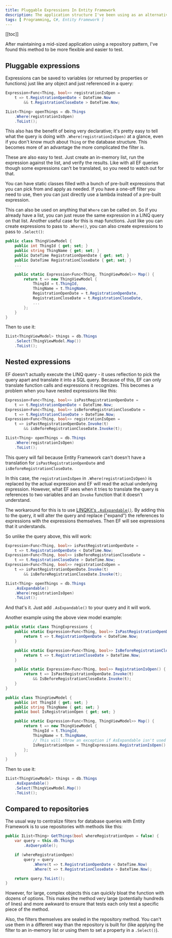 ```yaml
---
title: Pluggable Expressions In Entity Framework
description: The application structure I've been using as an alternative to the repository pattern
tags: [ Programming, C#, Entity Framework ]
---
```


[[toc]]

After maintaining a mid-sized application using a repository pattern, I've found this method to be more flexible and easier to test.

## Pluggable expressions

Expressions can be saved to variables (or returned by properties or functions) just like any object and just referenced in a query:

```csharp
Expression<Func<Thing, bool>> registrationIsOpen =
	t => t.RegistrationOpenDate < DateTime.Now
		&& t.RegistrationCloseDate > DateTime.Now;

IList<Thing> openThings = db.Things
	.Where(registrationIsOpen)
	.ToList();
```

This also has the benefit of being very declarative; it's pretty easy to tell what the query is doing with `.Where(registrationIsOpen)` at a glance, even if you don't know much about `Thing` or the database structure. This becomes more of an advantage the more complicated the filter is.

These are also easy to test. Just create an in-memory list, run the expression against the list, and verify the results. Like with all EF queries though some expressions can't be translated, so you need to watch out for that.

You can have static classes filled with a bunch of pre-built expressions that you can pick from and apply as needed. If you have a one-off filter you need to use, then you can just directly use a lambda instead of a pre-built expression.

This can also be used on anything that `Where` can be called on. So if you already have a list, you can just reuse the same expression in a LINQ query on that list. Another useful case for this is map functions. Just like you can create expressions to pass to `.Where()`, you can also create expressions to pass to `.Select()`:

```csharp
public class ThingViewModel {
	public int ThingId { get; set; }
	public string ThingName { get; set; }
	public DateTime RegistrationOpenDate { get; set; }
	public DateTime RegistrationCloseDate { get; set; }
	...

	public static Expression<Func<Thing, ThingViewModel>> Map() {
		return t => new ThingViewModel {
			ThingId = t.ThingId,
			ThingName = t.ThingName,
			RegistrationOpenDate = t.RegistrationOpenDate,
			RegistrationCloseDate = t.RegistrationCloseDate,
			...
		};
	}
}
```

Then to use it:

```csharp
IList<ThingViewModel> things = db.Things
	.Select(ThingViewModel.Map())
	.ToList();
```

## Nested expressions

EF doesn't actually execute the LINQ query - it uses reflection to pick the query apart and translate it into a SQL query. Because of this, EF can only translate function calls and expressions it recognizes. This becomes a problem when you have nested expressions like this:

```csharp
Expression<Func<Thing, bool>> isPastRegistrationOpenDate =
	t => t.RegistrationOpenDate < DateTime.Now;
Expression<Func<Thing, bool>> isBeforeRegistrationCloseDate =
	t => t.RegistrationCloseDate > DateTime.Now;
Expression<Func<Thing, bool>> registrationIsOpen =
	t => isPastRegistrationOpenDate.Invoke(t)
		&& isBeforeRegistrationCloseDate.Invoke(t);

IList<Thing> openThings = db.Things
	.Where(registrationIsOpen)
	.ToList();
```

This query will fail because Entity Framework can't doesn't have a translation for `isPastRegistrationOpenDate` and `isBeforeRegistrationCloseDate`.

In this case, the `registrationIsOpen` in `.Where(registrationIsOpen)` is replaced by the actual expression and EF will read the actual underlying expression. However, what EF sees when it tries to translate the query is references to two variables and an `Invoke` function that it doesn't understand.

The workaround for this is to use [LINQKit's `.AsExpandable()`](https://github.com/scottksmith95/LINQKit#plugging-expressions-into-entitysets--entitycollections-the-solution). By adding this to the query, it will alter the query and replace ("expand") the references to expressions with the expressions themselves. Then EF will see expressions that it understands.

So unlike the query above, this will work:

```csharp
Expression<Func<Thing, bool>> isPastRegistrationOpenDate =
	t => t.RegistrationOpenDate < DateTime.Now;
Expression<Func<Thing, bool>> isBeforeRegistrationCloseDate =
	t => t.RegistrationCloseDate > DateTime.Now;
Expression<Func<Thing, bool>> registrationIsOpen =
	t => isPastRegistrationOpenDate.Invoke(t)
		&& isBeforeRegistrationCloseDate.Invoke(t);

IList<Thing> openThings = db.Things
	.AsExpandable()
	.Where(registrationIsOpen)
	.ToList();
```

And that's it. Just add `.AsExpandable()` to your query and it will work.

Another example using the above view model example:

```csharp
public static class ThingExpressions {
	public static Expression<Func<Thing, bool>> IsPastRegistrationOpenDate() {
		return t => t.RegistrationOpenDate < DateTime.Now;
	}

	public static Expression<Func<Thing, bool>> IsBeforeRegistrationCloseDate() {
		return t => t.RegistrationCloseDate > DateTime.Now;
	}

	public static Expression<Func<Thing, bool>> RegistrationIsOpen() {
		return t => IsPastRegistrationOpenDate.Invoke(t)
			&& IsBeforeRegistrationCloseDate.Invoke(t);
	}
}

public class ThingViewModel {
	public int ThingId { get; set; }
	public string ThingName { get; set; }
	public bool IsRegistrationOpen { get; set; }

	public static Expression<Func<Thing, ThingViewModel>> Map() {
		return t => new ThingViewModel {
			ThingId = t.ThingId,
			ThingName = t.ThingName,
			// This will throw an exception if AsExpandable isn't used
			IsRegistrationOpen = ThingExpressions.RegistrationIsOpen().Invoke(t)
		};
	}
}
```

Then to use it:

```csharp
IList<ThingViewModel> things = db.Things
	.AsExpandable()
	.Select(ThingViewModel.Map())
	.ToList();
```

## Compared to repositories

The usual way to centralize filters for database queries with Entity Framework is to use repositories with methods like this:

```csharp
public IList<Thing> GetThings(bool whereRegistrationOpen = false) {
	var query = this.db.Things
		.AsQueryable();

	if (whereRegistrationOpen)
		query = query
			.Where(t => t.RegistrationOpenDate < DateTime.Now)
			.Where(t => t.RegistrationCloseDate > DateTime.Now);

	return query.ToList();
}
```

However, for large, complex objects this can quickly bloat the function with dozens of options. This makes the method very large (potentially hundreds of lines) and more awkward to ensure that tests each only test a specific piece of the method.

Also, the filters themselves are sealed in the repository method. You can't use them in a different way than the repository is built for (like applying the filter to an in-memory list or using them to set a property in a `.Select()`).
